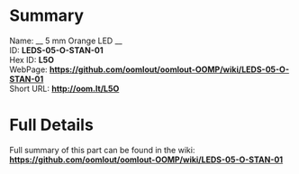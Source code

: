 
Summary
=================
  
Name: __ 5 mm Orange LED __    
ID: __LEDS-05-O-STAN-01__   
Hex ID: __L5O__   
WebPage: __https://github.com/oomlout/oomlout-OOMP/wiki/LEDS-05-O-STAN-01__   
Short URL: __http://oom.lt/L5O__   

Full Details
==========================
Full summary of this part can be found in the wiki:   
__https://github.com/oomlout/oomlout-OOMP/wiki/LEDS-05-O-STAN-01__    

